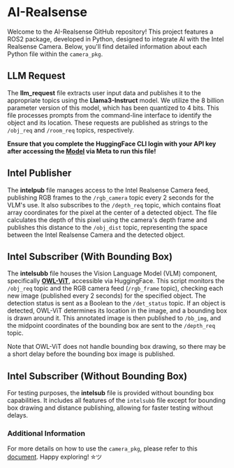 # AI-Realsense

Welcome to the AI-Realsense GitHub repository! This project features a ROS2 package, developed in Python, designed to integrate AI with the Intel Realsense Camera. Below, you'll find detailed information about each Python file within the `camera_pkg`.

## LLM Request

The **llm_request** file extracts user input data and publishes it to the appropriate topics using the **Llama3-Instruct** model. We utilize the 8 billion parameter version of this model, which has been quantized to 4 bits. This file processes prompts from the command-line interface to identify the object and its location. These requests are published as strings to the `/obj_req` and `/room_req` topics, respectively.

**Ensure that you complete the HuggingFace CLI login with your API key after accessing the [Model](https://huggingface.co/meta-llama/Meta-Llama-3-8B-Instruct) via Meta to run this file!**

## Intel Publisher

The **intelpub** file manages access to the Intel Realsense Camera feed, publishing RGB frames to the `/rgb_camera` topic every 2 seconds for the VLM's use. It also subscribes to the `/depth_req` topic, which contains float array coordinates for the pixel at the center of a detected object. The file calculates the depth of this pixel using the camera's depth frame and publishes this distance to the `/obj_dist` topic, representing the space between the Intel Realsense Camera and the detected object.

## Intel Subscriber (With Bounding Box)

The **intelsubb** file houses the Vision Language Model (VLM) component, specifically [**OWL-ViT**](https://huggingface.co/docs/transformers/en/model_doc/owlvit), accessible via HuggingFace. This script monitors the `/obj_req` topic and the RGB camera feed (`/rgb_frame` topic), checking each new image (published every 2 seconds) for the specified object. The detection status is sent as a Boolean to the `/det_status` topic. If an object is detected, OWL-ViT determines its location in the image, and a bounding box is drawn around it. This annotated image is then published to `/bb_img`, and the midpoint coordinates of the bounding box are sent to the `/depth_req` topic.

Note that OWL-ViT does not handle bounding box drawing, so there may be a short delay before the bounding box image is published.

## Intel Subscriber (Without Bounding Box)

For testing purposes, the **intelsub** file is provided without bounding box capabilities. It includes all features of the `intelsubb` file except for bounding box drawing and distance publishing, allowing for faster testing without delays.

### Additional Information

For more details on how to use the `camera_pkg`, please refer to this [document](https://docs.google.com/document/d/1mzZNagqpMO3bk69fnhcjVuhvVGLbYOjWB5l5n0_Rkvo/edit?usp=sharing). Happy exploring! ✮ツ
